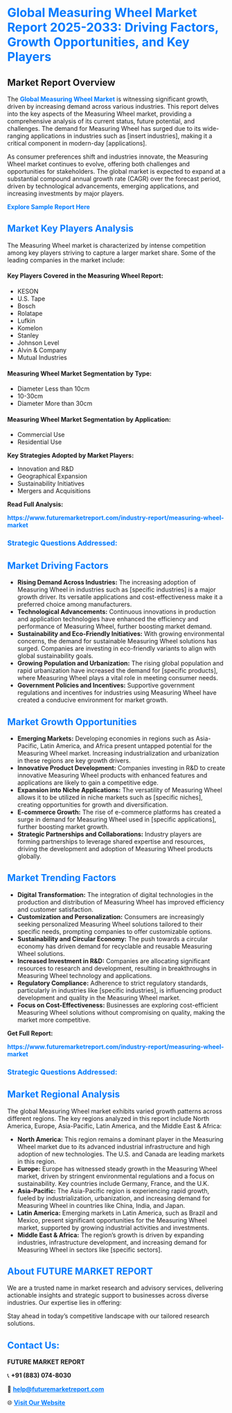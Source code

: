 <h1 style="color: #007BFF;">Global Measuring Wheel Market Report 2025-2033: Driving Factors, Growth Opportunities, and Key Players</h1>

<section id="overview">
<h2>Market Report Overview</h2>
<p>The <a href="https://www.futuremarketreport.com/industry-report/measuring-wheel-market" style="color: #007BFF; text-decoration: none;"><strong>Global Measuring Wheel Market</strong></a> is witnessing significant growth, driven by increasing demand across various industries. This report delves into the key aspects of the Measuring Wheel market, providing a comprehensive analysis of its current status, future potential, and challenges. The demand for Measuring Wheel has surged due to its wide-ranging applications in industries such as [insert industries], making it a critical component in modern-day [applications].</p>
<p>As consumer preferences shift and industries innovate, the Measuring Wheel market continues to evolve, offering both challenges and opportunities for stakeholders. The global market is expected to expand at a substantial compound annual growth rate (CAGR) over the forecast period, driven by technological advancements, emerging applications, and increasing investments by major players.</p>
</section>

<section id="overview">
<p><a href="https://www.futuremarketreport.com/request-sample/reportId=42744" style="color: #007BFF; text-decoration: none;"><strong>Explore Sample Report Here</strong></a></p>
</section>

<section id="key-players">
<h2 style="color: #007BFF;">Market Key Players Analysis</h2>
<p>The Measuring Wheel market is characterized by intense competition among key players striving to capture a larger market share. Some of the leading companies in the market include:</p>
<h4>Key Players Covered in the Measuring Wheel Report:</h4>
<ul><li>KESON</li><li>U.S. Tape</li><li>Bosch</li><li>Rolatape</li><li>Lufkin</li><li>Komelon</li><li>Stanley</li><li>Johnson Level</li><li>Alvin &amp; Company</li><li>Mutual Industries</li></ul>
<h4>Measuring Wheel Market Segmentation by Type:</h4>
<ul><li>Diameter Less than 10cm</li><li>10-30cm</li><li>Diameter More than 30cm</li></ul>

<h4>Measuring Wheel Market Segmentation by Application:</h4>
<ul><li>Commercial Use</li><li>Residential Use</li></ul>
<p><strong>Key Strategies Adopted by Market Players:</strong></p>
<ul>
<li>Innovation and R&D</li>
<li>Geographical Expansion</li>
<li>Sustainability Initiatives</li>
<li>Mergers and Acquisitions</li>
</ul>
</section>

<section>
<p><strong>Read Full Analysis: </strong></p><a href="https://www.futuremarketreport.com/industry-report/measuring-wheel-market" style="color: #007BFF; text-decoration: none;"><strong>https://www.futuremarketreport.com/industry-report/measuring-wheel-market</strong></a>
<h3 style="color: #007BFF;">Strategic Questions Addressed:</h3>
</section>

<section id="driving-factors">
<h2 style="color: #007BFF;">Market Driving Factors</h2>
<ul>
<li><strong>Rising Demand Across Industries:</strong> The increasing adoption of Measuring Wheel in industries such as [specific industries] is a major growth driver. Its versatile applications and cost-effectiveness make it a preferred choice among manufacturers.</li>
<li><strong>Technological Advancements:</strong> Continuous innovations in production and application technologies have enhanced the efficiency and performance of Measuring Wheel, further boosting market demand.</li>
<li><strong>Sustainability and Eco-Friendly Initiatives:</strong> With growing environmental concerns, the demand for sustainable Measuring Wheel solutions has surged. Companies are investing in eco-friendly variants to align with global sustainability goals.</li>
<li><strong>Growing Population and Urbanization:</strong> The rising global population and rapid urbanization have increased the demand for [specific products], where Measuring Wheel plays a vital role in meeting consumer needs.</li>
<li><strong>Government Policies and Incentives:</strong> Supportive government regulations and incentives for industries using Measuring Wheel have created a conducive environment for market growth.</li>
</ul>
</section>

<section id="growth-opportunities">
<h2 style="color: #007BFF;">Market Growth Opportunities</h2>
<ul>
<li><strong>Emerging Markets:</strong> Developing economies in regions such as Asia-Pacific, Latin America, and Africa present untapped potential for the Measuring Wheel market. Increasing industrialization and urbanization in these regions are key growth drivers.</li>
<li><strong>Innovative Product Development:</strong> Companies investing in R&D to create innovative Measuring Wheel products with enhanced features and applications are likely to gain a competitive edge.</li>
<li><strong>Expansion into Niche Applications:</strong> The versatility of Measuring Wheel allows it to be utilized in niche markets such as [specific niches], creating opportunities for growth and diversification.</li>
<li><strong>E-commerce Growth:</strong> The rise of e-commerce platforms has created a surge in demand for Measuring Wheel used in [specific applications], further boosting market growth.</li>
<li><strong>Strategic Partnerships and Collaborations:</strong> Industry players are forming partnerships to leverage shared expertise and resources, driving the development and adoption of Measuring Wheel products globally.</li>
</ul>
</section>

<section id="trending-factors">
<h2 style="color: #007BFF;">Market Trending Factors</h2>
<ul>
<li><strong>Digital Transformation:</strong> The integration of digital technologies in the production and distribution of Measuring Wheel has improved efficiency and customer satisfaction.</li>
<li><strong>Customization and Personalization:</strong> Consumers are increasingly seeking personalized Measuring Wheel solutions tailored to their specific needs, prompting companies to offer customizable options.</li>
<li><strong>Sustainability and Circular Economy:</strong> The push towards a circular economy has driven demand for recyclable and reusable Measuring Wheel solutions.</li>
<li><strong>Increased Investment in R&D:</strong> Companies are allocating significant resources to research and development, resulting in breakthroughs in Measuring Wheel technology and applications.</li>
<li><strong>Regulatory Compliance:</strong> Adherence to strict regulatory standards, particularly in industries like [specific industries], is influencing product development and quality in the Measuring Wheel market.</li>
<li><strong>Focus on Cost-Effectiveness:</strong> Businesses are exploring cost-efficient Measuring Wheel solutions without compromising on quality, making the market more competitive.</li>
</ul>
</section>

<section>
<p><strong>Get Full Report: </strong></p><a href="https://www.futuremarketreport.com/industry-report/measuring-wheel-market" style="color: #007BFF; text-decoration: none;"><strong>https://www.futuremarketreport.com/industry-report/measuring-wheel-market</strong></a>
<h3 style="color: #007BFF;">Strategic Questions Addressed:</h3>
</section>


<section id="regional-analysis">
<h2 style="color: #007BFF;">Market Regional Analysis</h2>
<p>The global Measuring Wheel market exhibits varied growth patterns across different regions. The key regions analyzed in this report include North America, Europe, Asia-Pacific, Latin America, and the Middle East & Africa:</p>
<ul>
<li><strong>North America:</strong> This region remains a dominant player in the Measuring Wheel market due to its advanced industrial infrastructure and high adoption of new technologies. The U.S. and Canada are leading markets in this region.</li>
<li><strong>Europe:</strong> Europe has witnessed steady growth in the Measuring Wheel market, driven by stringent environmental regulations and a focus on sustainability. Key countries include Germany, France, and the U.K.</li>
<li><strong>Asia-Pacific:</strong> The Asia-Pacific region is experiencing rapid growth, fueled by industrialization, urbanization, and increasing demand for Measuring Wheel in countries like China, India, and Japan.</li>
<li><strong>Latin America:</strong> Emerging markets in Latin America, such as Brazil and Mexico, present significant opportunities for the Measuring Wheel market, supported by growing industrial activities and investments.</li>
<li><strong>Middle East & Africa:</strong> The region’s growth is driven by expanding industries, infrastructure development, and increasing demand for Measuring Wheel in sectors like [specific sectors].</li>
</ul>
</section>

<footer>
<h2 style="color: #007BFF;">About FUTURE MARKET REPORT</h2>
<p>We are a trusted name in market research and advisory services, delivering actionable insights and strategic support to businesses across diverse industries. Our expertise lies in offering:</p>

<p>Stay ahead in today’s competitive landscape with our tailored research solutions.</p>

<h2 style="color: #007BFF;">Contact Us:</h2>
<p><strong>FUTURE MARKET REPORT</strong></p>
<p>📞 <strong>+91 (883) 074-8030</strong></p>
<p>📧 <strong><a href="mailto:help@futuremarketreport.com" style="color: #007BFF;">help@futuremarketreport.com</a></strong></p>
<p>🌐 <strong><a href="https://www.futuremarketreport.com/" style="color: #007BFF;">Visit Our Website</a></strong></p>
</footer>